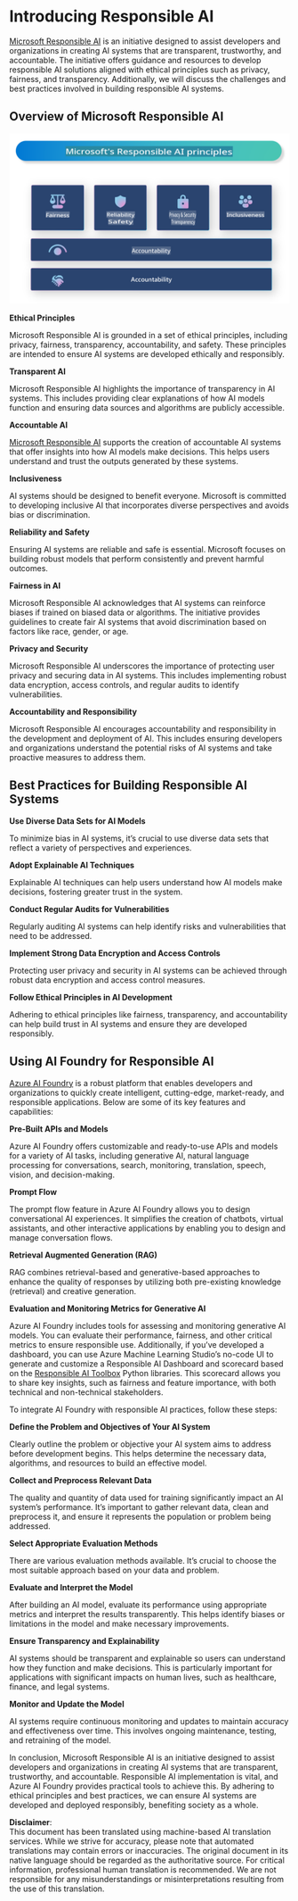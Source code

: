 # **Introducing Responsible AI**

[Microsoft Responsible AI](https://www.microsoft.com/ai/responsible-ai?WT.mc_id=aiml-138114-kinfeylo) is an initiative designed to assist developers and organizations in creating AI systems that are transparent, trustworthy, and accountable. The initiative offers guidance and resources to develop responsible AI solutions aligned with ethical principles such as privacy, fairness, and transparency. Additionally, we will discuss the challenges and best practices involved in building responsible AI systems.

## Overview of Microsoft Responsible AI 

![RAIPrinciples](../../../../../translated_images/RAIPrinciples.e40f2a169a854832e885ce2659f3a913cfb393fa59b595ed57cfae9119694eb7.en.png)

**Ethical Principles** 

Microsoft Responsible AI is grounded in a set of ethical principles, including privacy, fairness, transparency, accountability, and safety. These principles are intended to ensure AI systems are developed ethically and responsibly.

**Transparent AI**

Microsoft Responsible AI highlights the importance of transparency in AI systems. This includes providing clear explanations of how AI models function and ensuring data sources and algorithms are publicly accessible.

**Accountable AI** 

[Microsoft Responsible AI](https://www.microsoft.com/ai/responsible-ai?WT.mc_id=aiml-138114-kinfeylo) supports the creation of accountable AI systems that offer insights into how AI models make decisions. This helps users understand and trust the outputs generated by these systems.

**Inclusiveness** 

AI systems should be designed to benefit everyone. Microsoft is committed to developing inclusive AI that incorporates diverse perspectives and avoids bias or discrimination.

**Reliability and Safety**

Ensuring AI systems are reliable and safe is essential. Microsoft focuses on building robust models that perform consistently and prevent harmful outcomes.

**Fairness in AI** 

Microsoft Responsible AI acknowledges that AI systems can reinforce biases if trained on biased data or algorithms. The initiative provides guidelines to create fair AI systems that avoid discrimination based on factors like race, gender, or age.

**Privacy and Security** 

Microsoft Responsible AI underscores the importance of protecting user privacy and securing data in AI systems. This includes implementing robust data encryption, access controls, and regular audits to identify vulnerabilities.

**Accountability and Responsibility** 

Microsoft Responsible AI encourages accountability and responsibility in the development and deployment of AI. This includes ensuring developers and organizations understand the potential risks of AI systems and take proactive measures to address them.

## Best Practices for Building Responsible AI Systems

**Use Diverse Data Sets for AI Models** 

To minimize bias in AI systems, it’s crucial to use diverse data sets that reflect a variety of perspectives and experiences.

**Adopt Explainable AI Techniques** 

Explainable AI techniques can help users understand how AI models make decisions, fostering greater trust in the system.

**Conduct Regular Audits for Vulnerabilities** 

Regularly auditing AI systems can help identify risks and vulnerabilities that need to be addressed.

**Implement Strong Data Encryption and Access Controls** 

Protecting user privacy and security in AI systems can be achieved through robust data encryption and access control measures.

**Follow Ethical Principles in AI Development** 

Adhering to ethical principles like fairness, transparency, and accountability can help build trust in AI systems and ensure they are developed responsibly.

## Using AI Foundry for Responsible AI 

[Azure AI Foundry](https://ai.azure.com?WT.mc_id=aiml-138114-kinfeylo) is a robust platform that enables developers and organizations to quickly create intelligent, cutting-edge, market-ready, and responsible applications. Below are some of its key features and capabilities:

**Pre-Built APIs and Models** 

Azure AI Foundry offers customizable and ready-to-use APIs and models for a variety of AI tasks, including generative AI, natural language processing for conversations, search, monitoring, translation, speech, vision, and decision-making.

**Prompt Flow** 

The prompt flow feature in Azure AI Foundry allows you to design conversational AI experiences. It simplifies the creation of chatbots, virtual assistants, and other interactive applications by enabling you to design and manage conversation flows.

**Retrieval Augmented Generation (RAG)** 

RAG combines retrieval-based and generative-based approaches to enhance the quality of responses by utilizing both pre-existing knowledge (retrieval) and creative generation.

**Evaluation and Monitoring Metrics for Generative AI** 

Azure AI Foundry includes tools for assessing and monitoring generative AI models. You can evaluate their performance, fairness, and other critical metrics to ensure responsible use. Additionally, if you’ve developed a dashboard, you can use Azure Machine Learning Studio’s no-code UI to generate and customize a Responsible AI Dashboard and scorecard based on the [Responsible AI Toolbox](https://responsibleaitoolbox.ai/?WT.mc_id=aiml-138114-kinfeylo) Python libraries. This scorecard allows you to share key insights, such as fairness and feature importance, with both technical and non-technical stakeholders.

To integrate AI Foundry with responsible AI practices, follow these steps:

**Define the Problem and Objectives of Your AI System**

Clearly outline the problem or objective your AI system aims to address before development begins. This helps determine the necessary data, algorithms, and resources to build an effective model.

**Collect and Preprocess Relevant Data** 

The quality and quantity of data used for training significantly impact an AI system’s performance. It’s important to gather relevant data, clean and preprocess it, and ensure it represents the population or problem being addressed.

**Select Appropriate Evaluation Methods** 

There are various evaluation methods available. It’s crucial to choose the most suitable approach based on your data and problem.

**Evaluate and Interpret the Model** 

After building an AI model, evaluate its performance using appropriate metrics and interpret the results transparently. This helps identify biases or limitations in the model and make necessary improvements.

**Ensure Transparency and Explainability** 

AI systems should be transparent and explainable so users can understand how they function and make decisions. This is particularly important for applications with significant impacts on human lives, such as healthcare, finance, and legal systems.

**Monitor and Update the Model** 

AI systems require continuous monitoring and updates to maintain accuracy and effectiveness over time. This involves ongoing maintenance, testing, and retraining of the model.

In conclusion, Microsoft Responsible AI is an initiative designed to assist developers and organizations in creating AI systems that are transparent, trustworthy, and accountable. Responsible AI implementation is vital, and Azure AI Foundry provides practical tools to achieve this. By adhering to ethical principles and best practices, we can ensure AI systems are developed and deployed responsibly, benefiting society as a whole.

**Disclaimer**:  
This document has been translated using machine-based AI translation services. While we strive for accuracy, please note that automated translations may contain errors or inaccuracies. The original document in its native language should be regarded as the authoritative source. For critical information, professional human translation is recommended. We are not responsible for any misunderstandings or misinterpretations resulting from the use of this translation.